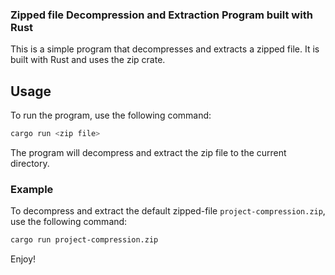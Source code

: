 ### Zipped file Decompression and Extraction Program built with Rust

This is a simple program that decompresses and extracts a zipped file. It is built with Rust and uses the zip crate.

## Usage

To run the program, use the following command:

```bash
cargo run <zip file> 
```

The program will decompress and extract the zip file to the current directory.

### Example

To decompress and extract the default zipped-file `project-compression.zip`, use the following command:

```bash
cargo run project-compression.zip
```

Enjoy!
